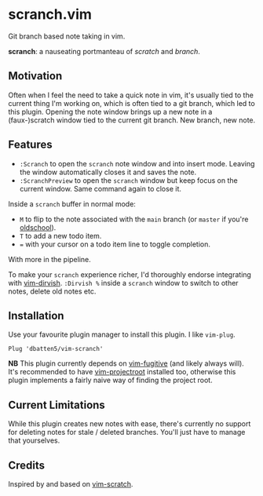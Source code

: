 # scranch.vim

Git branch based note taking in vim.

**scranch**: a nauseating portmanteau of *scratch* and *branch*.

## Motivation

Often when I feel the need to take a quick note in vim, it's usually tied to
the current thing I'm working on, which is often tied to a git branch, which
led to this plugin. Opening the note window brings up a new note in a
(faux-)scratch window tied to the current git branch. New branch, new note.

## Features

- `:Scranch` to open the `scranch` note window and into insert mode. Leaving 
the window automatically closes it and saves the note.
- `:ScranchPreview` to open the `scranch` window but keep focus on the current
window. Same command again to close it.

Inside a `scranch` buffer in normal mode:

- `M` to flip to the note associated with the `main` branch (or `master` if
you're [oldschool](https://github.com/github/renaming)).
- `T` to add a new todo item.
- `=` with your cursor on a todo item line to toggle completion.

With more in the pipeline.

To make your `scranch` experience richer, I'd thoroughly endorse integrating
with [vim-dirvish](https://github.com/justinmk/vim-dirvish). `:Dirvish %`
inside a `scranch` window to switch to other notes, delete old notes etc.

## Installation

Use your favourite plugin manager to install this plugin. I like `vim-plug`.

```
Plug 'dbatten5/vim-scranch'
```

**NB**
This plugin currently depends on
[vim-fugitive](https://github.com/tpope/vim-fugitive) (and likely always will).
It's recommended to have
[vim-projectroot](https://github.com/dbakker/vim-projectroot) installed too,
otherwise this plugin implements a fairly naive way of finding the project
root.

## Current Limitations

While this plugin creates new notes with ease, there's currently no support
for deleting notes for stale / deleted branches. You'll just have to manage
that yourselves. 

## Credits

Inspired by and based on [vim-scratch](https://github.com/mtth/scratch.vim).
